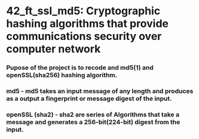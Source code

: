# 42_ft_ssl_md5: Cryptographic hashing algorithms that provide communications security over computer network

### Pupose of the project is to recode and md5(1) and openSSL(sha256) hashing algorithm.
### md5 - md5 takes an input message of any length and produces as a output a fingerprint or message digest of the input.
### openSSL (sha2) - sha2 are series of Algorithms that take a message and generates a 256-bit(224-bit) digest from the input.
